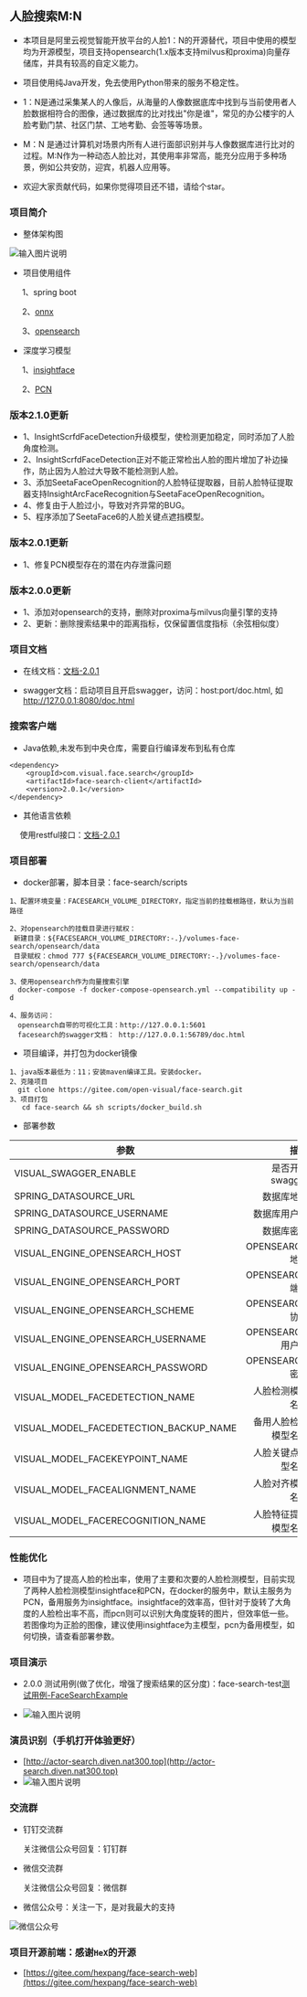 ## 人脸搜索M:N

* 本项目是阿里云视觉智能开放平台的人脸1：N的开源替代，项目中使用的模型均为开源模型，项目支持opensearch(1.x版本支持milvus和proxima)向量存储库，并具有较高的自定义能力。

* 项目使用纯Java开发，免去使用Python带来的服务不稳定性。

* 1：N是通过采集某人的人像后，从海量的人像数据底库中找到与当前使用者人脸数据相符合的图像，通过数据库的比对找出"你是谁"，常见的办公楼宇的人脸考勤门禁、社区门禁、工地考勤、会签等等场景。

* M：N 是通过计算机对场景内所有人进行面部识别并与人像数据库进行比对的过程。M:N作为一种动态人脸比对，其使用率非常高，能充分应用于多种场景，例如公共安防，迎宾，机器人应用等。

* 欢迎大家贡献代码，如果你觉得项目还不错，请给个star。

### 项目简介

* 整体架构图

 ![输入图片说明](scripts/images/%E4%BA%BA%E8%84%B8%E6%90%9C%E7%B4%A2%E6%B5%81%E7%A8%8B%E5%9B%BE.jpg)

* 项目使用组件

&ensp; &ensp; 1、spring boot

&ensp; &ensp; 2、[onnx](https://github.com/onnx/onnx)

&ensp; &ensp; 3、[opensearch](https://opensearch.org/)

* 深度学习模型

&ensp; &ensp; 1、[insightface](https://github.com/deepinsight/insightface)

&ensp; &ensp; 2、[PCN](https://github.com/Rock-100/FaceKit/tree/master/PCN)

### 版本2.1.0更新

* 1、InsightScrfdFaceDetection升级模型，使检测更加稳定，同时添加了人脸角度检测。
* 2、InsightScrfdFaceDetection正对不能正常检出人脸的图片增加了补边操作，防止因为人脸过大导致不能检测到人脸。
* 3、添加SeetaFaceOpenRecognition的人脸特征提取器，目前人脸特征提取器支持InsightArcFaceRecognition与SeetaFaceOpenRecognition。
* 4、修复由于人脸过小，导致对齐异常的BUG。
* 5、程序添加了SeetaFace6的人脸关键点遮挡模型。

### 版本2.0.1更新

* 1、修复PCN模型存在的潜在内存泄露问题

### 版本2.0.0更新

* 1、添加对opensearch的支持，删除对proxima与milvus向量引擎的支持
* 2、更新：删除搜索结果中的距离指标，仅保留置信度指标（余弦相似度）

### 项目文档

* 在线文档：[文档-2.0.1](scripts/docs/2.0.0.md)

* swagger文档：启动项目且开启swagger，访问：host:port/doc.html, 如 http://127.0.0.1:8080/doc.html

### 搜索客户端

* Java依赖,未发布到中央仓库，需要自行编译发布到私有仓库
```
<dependency>
    <groupId>com.visual.face.search</groupId>
    <artifactId>face-search-client</artifactId>
    <version>2.0.1</version>
</dependency>
```
* 其他语言依赖

&ensp; &ensp;使用restful接口：[文档-2.0.1](scripts/docs/2.0.0.md)


### 项目部署

* docker部署，脚本目录：face-search/scripts
```
1、配置环境变量：FACESEARCH_VOLUME_DIRECTORY，指定当前的挂载根路径，默认为当前路径

2、对opensearch的挂载目录进行赋权：
 新建目录：${FACESEARCH_VOLUME_DIRECTORY:-.}/volumes-face-search/opensearch/data
 目录赋权：chmod 777 ${FACESEARCH_VOLUME_DIRECTORY:-.}/volumes-face-search/opensearch/data

3、使用opensearch作为向量搜索引擎
  docker-compose -f docker-compose-opensearch.yml --compatibility up -d

4、服务访问：
  opensearch自带的可视化工具：http://127.0.0.1:5601
  facesearch的swagger文档： http://127.0.0.1:56789/doc.html
```

* 项目编译，并打包为docker镜像
```
1、java版本最低为：11；安装maven编译工具。安装docker。
2、克隆项目
  git clone https://gitee.com/open-visual/face-search.git
3、项目打包
   cd face-search && sh scripts/docker_build.sh
```

* 部署参数

| 参数        | 描述   |  默认值  | 可选值                                               |
| --------   | -----:  | :----:  |---------------------------------------------------|
| VISUAL_SWAGGER_ENABLE                      | 是否开启swagger   	|   true      |                                                   |
| SPRING_DATASOURCE_URL                      | 数据库地址   		    |             |                                                   |
| SPRING_DATASOURCE_USERNAME                 | 数据库用户名    		|   root      |                                                   |
| SPRING_DATASOURCE_PASSWORD                 | 数据库密码    		|   root      |                                                   |
| VISUAL_ENGINE_OPENSEARCH_HOST              | OPENSEARCH地址   		|             |                                                   |
| VISUAL_ENGINE_OPENSEARCH_PORT              | OPENSEARCH端口    	|  9200       |                                                   |
| VISUAL_ENGINE_OPENSEARCH_SCHEME            | OPENSEARCH协议    	|  https      |                                                   |
| VISUAL_ENGINE_OPENSEARCH_USERNAME          | OPENSEARCH用户名 		|  admin      |                                                   |
| VISUAL_ENGINE_OPENSEARCH_PASSWORD          | OPENSEARCH密码   		|  admin    |                                                   |
| VISUAL_MODEL_FACEDETECTION_NAME            | 人脸检测模型名称    	|  InsightScrfdFaceDetection    | PcnNetworkFaceDetection，InsightScrfdFaceDetection |
| VISUAL_MODEL_FACEDETECTION_BACKUP_NAME     | 备用人脸检测模型名称    | PcnNetworkFaceDetection  | PcnNetworkFaceDetection，InsightScrfdFaceDetection |
| VISUAL_MODEL_FACEKEYPOINT_NAME             | 人脸关键点模型名称      | InsightCoordFaceKeyPoint  | InsightCoordFaceKeyPoint                          |
| VISUAL_MODEL_FACEALIGNMENT_NAME            | 人脸对齐模型名称        | Simple106pFaceAlignment  | Simple106pFaceAlignment，Simple005pFaceAlignment   |
| VISUAL_MODEL_FACERECOGNITION_NAME          | 人脸特征提取模型名称    | InsightArcFaceRecognition  | InsightArcFaceRecognition，SeetaFaceOpenRecognition                        |

### 性能优化

* 项目中为了提高人脸的检出率，使用了主要和次要的人脸检测模型，目前实现了两种人脸检测模型insightface和PCN，在docker的服务中，默认主服务为PCN，备用服务为insightface。insightface的效率高，但针对于旋转了大角度的人脸检出率不高，而pcn则可以识别大角度旋转的图片，但效率低一些。若图像均为正脸的图像，建议使用insightface为主模型，pcn为备用模型，如何切换，请查看部署参数。

### 项目演示

* 2.0.0 测试用例(做了优化，增强了搜索结果的区分度)：face-search-test[测试用例-FaceSearchExample](https://gitee.com/open-visual/face-search/blob/master/face-search-test/src/main/java/com/visual/face/search/valid/exps/FaceSearchExample.java)

* ![输入图片说明](scripts/images/validate-2.0.0.jpg)

### 演员识别（手机打开体验更好）
* [http://actor-search.diven.nat300.top](http://actor-search.diven.nat300.top)
* ![输入图片说明](scripts/images/actor-search.jpg)


### 交流群

* 钉钉交流群

    关注微信公众号回复：钉钉群

* 微信交流群

    关注微信公众号回复：微信群

* 微信公众号：关注一下，是对我最大的支持

![微信公众号](scripts/images/%E5%85%AC%E4%BC%97%E5%8F%B7-%E5%BE%AE%E4%BF%A1.jpg)


### 项目开源前端：感谢`HeX`的开源
* [https://gitee.com/hexpang/face-search-web](https://gitee.com/hexpang/face-search-web)
